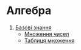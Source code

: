 # Алгебра

1. [Базові знання](./basics/)
    - [Множення чисел](./basics/mnozhennia)
    - [Таблиця множення](./basics/tablytsia-mnozhennia)